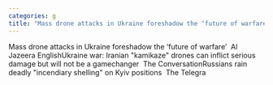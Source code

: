 ```yaml
---
categories: g
title: "Mass drone attacks in Ukraine foreshadow the ‘future of warfare’  Al Jazeera English"
---
```

Mass drone attacks in Ukraine foreshadow the ‘future of warfare’&nbsp;&nbsp;Al Jazeera EnglishUkraine war: Iranian "kamikaze" drones can inflict serious damage but will not be a gamechanger&nbsp;&nbsp;The ConversationRussians rain deadly "incendiary shelling" on Kyiv positions&nbsp;&nbsp;The Telegra